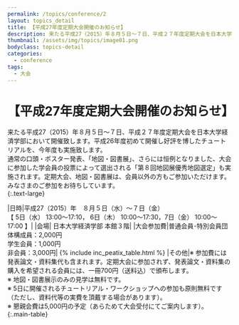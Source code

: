 ```yaml
---
permalink: /topics/conference/2
layout: topics_detail
title: 【平成27年度定期大会開催のお知らせ】
description: 来たる平成27（2015）年８月５日～７日、平成２７年度定期大会を日本大学経済学部において開催致します。
thumbnail: /assets/img/topics/image01.png
bodyclass: topics-detail
categories:
  - conference
tags:
  - 大会
---
```


# 【平成27年度定期大会開催のお知らせ】

来たる平成27（2015）年８月５日～７日、平成２７年度定期大会を日本大学経済学部において開催致します。平成26年度初めて開催し好評を博したチュートリアルを、今年度も実施致します。<br> 
通常の口頭・ポスター発表、「地図・図書展」、さらには恒例となりました、大会に参加した学会員の投票によって選出される「第８回地図展優秀地図選定」も実施されます。定期大会、地図・図書展は、会員以外の方もご参加いただけます。<br>
みなさまのご参加をお待ちしています。<br>
{:.text-large}

|日時|平成27（2015）年　８月５日（水）～７日（金）<br>【 5日（水） 13:00～17:10， 6日（木） 10:00～17:30，7日（金） 10:00～17:00 】|
|会場| 日本大学経済学部 本館３階|
|大会参加費|普通会員･特別会員団体構成員：2,000円<br>学生会員：1,000円<br>非会員：3,000円|
{% include inc_peatix_table.html %}
|その他|※ 参加費には発表論文・資料集代も含まれます。定期大会に参加されず、発表論文・資料集の購入を希望される会員には、一冊700円（送料込）で頒布します。<br>※ 地図・図書展示のみの見学は無料です。<br>※ 5日に開催されるチュートリアル・ワークショップへの参加も原則無料です（ただし、資料代等の実費を頂戴する場合があります）。<br>※ 懇親会費は5,000円の予定（あらためて大会受付にてご案内します）。
{:.main-table}

